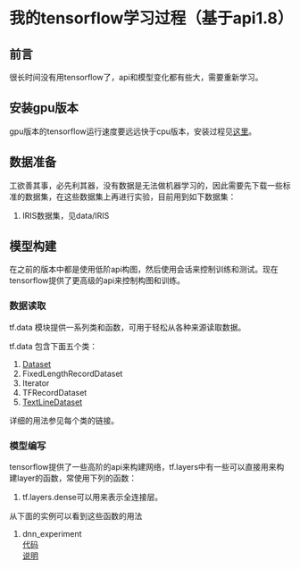 # 我的tensorflow学习过程（基于api1.8）

## 前言
很长时间没有用tensorflow了，api和模型变化都有些大，需要重新学习。

## 安装gpu版本
gpu版本的tensorflow运行速度要远远快于cpu版本，安装过程见[这里](doc\tensorflow-gpu安装)。

## 数据准备
工欲善其事，必先利其器，没有数据是无法做机器学习的，因此需要先下载一些标准的数据集，在这些数据集上再进行实验，目前用到如下数据集：
1. IRIS数据集，见data/IRIS

## 模型构建
在之前的版本中都是使用低阶api构图，然后使用会话来控制训练和测试。现在tensorflow提供了更高级的api来控制构图和训练。

### 数据读取
tf.data 模块提供一系列类和函数，可用于轻松从各种来源读取数据。

tf.data 包含下面五个类：
1. [Dataset](doc/Dataset.md)
2. FixedLengthRecordDataset
3. Iterator
4. TFRecordDataset
5. [TextLineDataset](doc/TextLineDataset.md)

详细的用法参见每个类的链接。

### 模型编写
tensorflow提供了一些高阶的api来构建网络，tf.layers中有一些可以直接用来构建layer的函数，常使用下列的函数：
1. tf.layers.dense可以用来表示全连接层。

从下面的实例可以看到这些函数的用法
1. dnn_experiment  
    [代码](code/dnn_experiment.py)  
    [说明](doc/dnn_experiment.md)